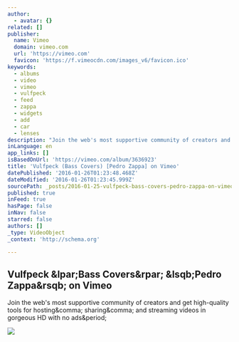 ```yaml
---
author:
  - avatar: {}
related: []
publisher:
  name: Vimeo
  domain: vimeo.com
  url: 'https://vimeo.com'
  favicon: 'https://f.vimeocdn.com/images_v6/favicon.ico'
keywords:
  - albums
  - video
  - vimeo
  - vulfpeck
  - feed
  - zappa
  - widgets
  - add
  - car
  - lenses
description: "Join the web's most supportive community of creators and get high-quality tools for hosting, sharing, and streaming videos in gorgeous HD with no ads."
inLanguage: en
app_links: []
isBasedOnUrl: 'https://vimeo.com/album/3636923'
title: 'Vulfpeck (Bass Covers) [Pedro Zappa] on Vimeo'
datePublished: '2016-01-26T01:23:48.468Z'
dateModified: '2016-01-26T01:23:45.999Z'
sourcePath: _posts/2016-01-25-vulfpeck-bass-covers-pedro-zappa-on-vimeo.md
published: true
inFeed: true
hasPage: false
inNav: false
starred: false
authors: []
_type: VideoObject
_context: 'http://schema.org'

---
```

<article style=""><h1>Vulfpeck &amp;lpar;Bass Covers&amp;rpar; &amp;lsqb;Pedro Zappa&amp;rsqb; on Vimeo</h1><p>Join the web's most supportive community of creators and get high-quality tools for hosting&amp;comma; sharing&amp;comma; and streaming videos in gorgeous HD with no ads&amp;period;</p><img src="https://i.vimeocdn.com/video/546848785_295x166.jpg" /></article>